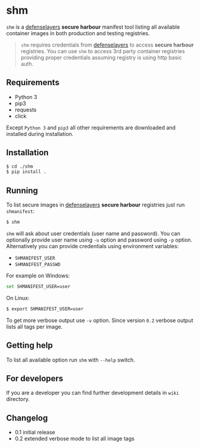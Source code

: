 # shm
`shm` is a [defenselayers](https://defenselayers) __secure harbour__ manifest tool listing all available
container images in both production and testing registries.

> `shm` requires credentials from [defenselayers](https://defenselayers) to access __secure harbour__ registries.
> You can use `shm` to access 3rd party container registries providing proper credentials assuming registry is
> using http basic auth.

## Requirements
 * Python 3
 * pip3
 * requests
 * click

Except `Python 3` and `pip3` all other requirements are downloaded and installed during installation.

## Installation
```bash
$ cd ./shm
$ pip install .
``` 

## Running
To list secure images in [defenselayers](https://defenselayers) __secure harbour__ registries just run `shmanifest`:
```bash
$ shm
```

`shm` will ask about user credentials (user name and password). You can optionally provide user name using `-u`
option and password using `-p` option. Alternatively you can provide credentials using environment variables:
 * `SHMANIFEST_USER`
 * `SHMANIFEST_PASSWD`

For example on Windows:
```bash
set SHMANIFEST_USER=user
```

On Linux:
```bash
$ export SHMANIFEST_USER=user
```

To get more verbose output use `-v` option. Since version `0.2` verbose output lists all tags per image.

## Getting help
To list all available option run `shm` with `--help` switch.

## For developers
If you are a developer you can find further development details in `wiki` directory.

## Changelog

* 0.1 initial release
* 0.2 extended verbose mode to list all image tags